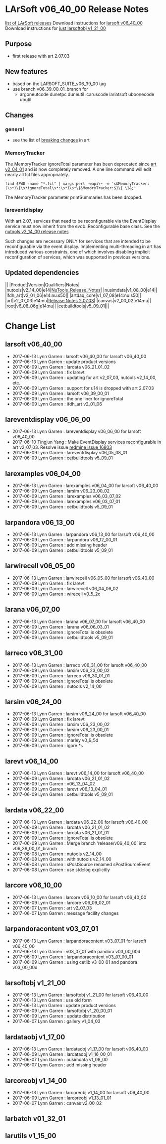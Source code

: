 LArSoft v06_40_00 Release Notes
======================================================================

[list of LArSoft releases](LArSoft_release_list)
Download instructions for [larsoft v06_40_00](http://scisoft.fnal.gov/scisoft/bundles/larsoft/v06_40_00/larsoft-v06_40_00.html)
Download instructions for [just larsoftobj v1_21_00](http://scisoft.fnal.gov/scisoft/bundles/larsoftobj/v1_21_00/larsoftobj-v1_21_00.html)

Purpose
--------------------

-   first release with art 2.07.03

New features
------------------------------

-   based on the LARSOFT_SUITE_v06_39_00 tag
-   use branch v06_39_00_01_branch for
    -   argoneutcode dunetpc duneutil icaruscode lariatsoft uboonecode ubutil

Changes
--------------------

### general

-   see the list of [breaking changes](https://cdcvs.fnal.gov/redmine/projects/art/wiki/List_of_breaking_changes) in art

### MemoryTracker

The MemoryTracker ignoreTotal parameter has been deprecated since [art v2_04_01](https://cdcvs.fnal.gov/redmine/projects/art/wiki/Release_Notes_20401) and is now completely removed. A one line command will edit nearly all fcl files appropriately.

    find $PWD -name "*.fcl" | xargs perl -wapi\~ -e 's&MemoryTracker:(\s*)\{\s*ignoreTotal\s*:\s*1\s*\}&MemoryTracker:$1\{ \}&;'

The MemoryTracker parameter printSummaries has been dropped.

### lareventdisplay

With art 2.07, services that need to be reconfigurable via the EventDisplay service must now inherit from the evdb::Reconfigurable base class. See the [nutools v2_14_00 release notes](https://cdcvs.fnal.gov/redmine/projects/nutools/wiki/NuTools_Release_Notes#nutools-v2_14_00-672017)

Such changes are necessary ONLY for services that are intended to be reconfigurable via the event display. Implementing multi-threading in art has introduced various constraints, one of which involves disabling implicit reconfiguration of services, which was supported in previous versions.

Updated dependencies
----------------------------------------------

||
|Product|Version|Qualifiers|Notes|
|nutools|v2_14_00|e14|[NuTools_Release_Notes](https://cdcvs.fnal.gov/redmine/projects/nutools/wiki/NuTools_Release_Notes#nutools-v2_14_00)|
|nusimdata|v1_08_00|e14||
|ifdh_art|v2_01_06|e14:nu:s50||
|artdaq_core|v1_07_08|e14:nu:s50||
|art|v2_07_03|e14:nu|[Release Notes 2.07.03](https://cdcvs.fnal.gov/redmine/projects/art/wiki/Release_Notes_20703)|
|canvas|v2_00_02|e14:nu||
|root|v6_08_06g|e14:nu||
|cetbuildtools|v5_09_01|||

Change List
============================

larsoft v06_40_00
------------------------------------------

-   2017-06-13 Lynn Garren : larsoft v06_40_00 for larsoft v06_40_00
-   2017-06-13 Lynn Garren : update product versions
-   2017-06-09 Lynn Garren : lardata v06_21_01_02
-   2017-06-09 Lynn Garren : fix larevt
-   2017-06-09 Lynn Garren : updating for art v2_07_03, nutools v2_14_00, etc.
-   2017-06-09 Lynn Garren : support for u14 is dropped with art 2.07.03
-   2017-06-09 Lynn Garren : larsoft v06_39_00_01
-   2017-06-09 Lynn Garren : the one liner for ignoreTotal
-   2017-06-09 Lynn Garren : ifdh_art v2_01_06

lareventdisplay v06_06_00
----------------------------------------------------------

-   2017-06-13 Lynn Garren : lareventdisplay v06_06_00 for larsoft v06_40_00
-   2017-06-10 Tingjun Yang : Make EventDisplay services reconfigurable in art v2_07_03. Resolve issue [redmine issue 16803](https://cdcvs.fnal.gov/redmine/issues/16803)
-   2017-06-09 Lynn Garren : lareventdisplay v06_05_08_01
-   2017-06-09 Lynn Garren : cetbuildtools v5_09_01

larexamples v06_04_00
--------------------------------------------------

-   2017-06-13 Lynn Garren : larexamples v06_04_00 for larsoft v06_40_00
-   2017-06-09 Lynn Garren : larsim v06_23_00_02
-   2017-06-09 Lynn Garren : larexamples v06_03_07_02
-   2017-06-09 Lynn Garren : larexamples v06_03_07_01
-   2017-06-09 Lynn Garren : cetbuildtools v5_09_01

larpandora v06_13_00
------------------------------------------------

-   2017-06-13 Lynn Garren : larpandora v06_13_00 for larsoft v06_40_00
-   2017-06-09 Lynn Garren : larpandora v06_12_00_01
-   2017-06-09 Lynn Garren : add missing header
-   2017-06-09 Lynn Garren : cetbuildtools v5_09_01

larwirecell v06_05_00
--------------------------------------------------

-   2017-06-13 Lynn Garren : larwirecell v06_05_00 for larsoft v06_40_00
-   2017-06-09 Lynn Garren : fix larevt
-   2017-06-09 Lynn Garren : larwirecell v06_04_06_02
-   2017-06-09 Lynn Garren : wirecell v0_5_2c

larana v06_07_00
----------------------------------------

-   2017-06-13 Lynn Garren : larana v06_07_00 for larsoft v06_40_00
-   2017-06-09 Lynn Garren : larana v06_06_03_01
-   2017-06-09 Lynn Garren : ignoreTotal is obsolete
-   2017-06-09 Lynn Garren : cetbuildtools v5_09_01

larreco v06_31_00
------------------------------------------

-   2017-06-13 Lynn Garren : larreco v06_31_00 for larsoft v06_40_00
-   2017-06-09 Lynn Garren : larsim v06_23_00_02
-   2017-06-09 Lynn Garren : larreco v06_30_01_01
-   2017-06-09 Lynn Garren : ignoreTotal is obsolete
-   2017-06-09 Lynn Garren : nutools v2_14_00

larsim v06_24_00
----------------------------------------

-   2017-06-13 Lynn Garren : larsim v06_24_00 for larsoft v06_40_00
-   2017-06-09 Lynn Garren : fix larevt
-   2017-06-09 Lynn Garren : larsim v06_23_00_02
-   2017-06-09 Lynn Garren : larsim v06_23_00_01
-   2017-06-09 Lynn Garren : ignoreTotal is obsolete
-   2017-06-09 Lynn Garren : marley v0_9_5d
-   2017-06-09 Lynn Garren : igore \*\~

larevt v06_14_00
----------------------------------------

-   2017-06-13 Lynn Garren : larevt v06_14_00 for larsoft v06_40_00
-   2017-06-09 Lynn Garren : lardata v06_21_01_02
-   2017-06-09 Lynn Garren : v06_13_04_02
-   2017-06-09 Lynn Garren : larevt v06_13_04_01
-   2017-06-09 Lynn Garren : cetbuildtools v5_09_01

lardata v06_22_00
------------------------------------------

-   2017-06-13 Lynn Garren : lardata v06_22_00 for larsoft v06_40_00
-   2017-06-09 Lynn Garren : lardata v06_21_01_02
-   2017-06-09 Lynn Garren : lardata v06_21_01_01
-   2017-06-09 Lynn Garren : ignoreTotal is obsolete
-   2017-06-09 Lynn Garren : Merge branch ‘release/v06_40_00’ into v06_39_00_01_branch
-   2017-06-08 Lynn Garren : nutools v2_14_00
-   2017-06-08 Lynn Garren : with nutools v2_14_00
-   2017-06-08 Lynn Garren : sPostSource renamed sPostSourceEvent
-   2017-06-08 Lynn Garren : use std::log explicitly

larcore v06_10_00
------------------------------------------

-   2017-06-13 Lynn Garren : larcore v06_10_00 for larsoft v06_40_00
-   2017-06-09 Lynn Garren : larcore v06_09_02_01
-   2017-06-07 Lynn Garren : art v2_07_03
-   2017-06-07 Lynn Garren : message facility changes

larpandoracontent v03_07_01
--------------------------------------------------------------

-   2017-06-13 Lynn Garren : larpandoracontent v03_07_01 for larsoft v06_40_00
-   2017-06-13 Lynn Garren : v03_07_01 with pandora v03_00_00d
-   2017-06-09 Lynn Garren : larpandoracontent v03_07_00_01
-   2017-06-09 Lynn Garren : using cetlib v3_00_01 and pandora v03_00_00d

larsoftobj v1_21_00
----------------------------------------------

-   2017-06-13 Lynn Garren : larsoftobj v1_21_00 for larsoft v06_40_00
-   2017-06-13 Lynn Garren : use old form
-   2017-06-13 Lynn Garren : update product versions
-   2017-06-09 Lynn Garren : larsoftobj v1_20_00_01
-   2017-06-09 Lynn Garren : update distribution
-   2017-06-07 Lynn Garren : gallery v1_04_03

lardataobj v1_17_00
----------------------------------------------

-   2017-06-13 Lynn Garren : lardataobj v1_17_00 for larsoft v06_40_00
-   2017-06-09 Lynn Garren : lardataobj v1_16_00_01
-   2017-06-07 Lynn Garren : nusimdata v1_08_00
-   2017-06-07 Lynn Garren : add missing header

larcoreobj v1_14_00
----------------------------------------------

-   2017-06-13 Lynn Garren : larcoreobj v1_14_00 for larsoft v06_40_00
-   2017-06-09 Lynn Garren : larcoreobj v1_13_01_01
-   2017-06-07 Lynn Garren : canvas v2_00_02

larbatch v01_32_01
--------------------------------------------

larutils v1_15_00
------------------------------------------
